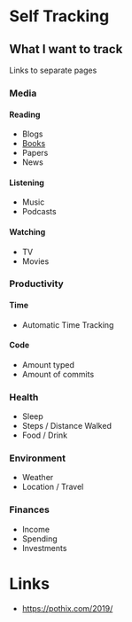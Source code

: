 # Self Tracking

## What I want to track

Links to separate pages

### Media

#### Reading

- Blogs
- [Books](./st-books.md)
- Papers
- News

#### Listening

- Music
- Podcasts

#### Watching

- TV
- Movies

### Productivity

#### Time

- Automatic Time Tracking

#### Code

- Amount typed
- Amount of commits

### Health

- Sleep
- Steps / Distance Walked
- Food / Drink

### Environment

- Weather
- Location / Travel

### Finances

- Income
- Spending
- Investments

# Links

- https://pothix.com/2019/
